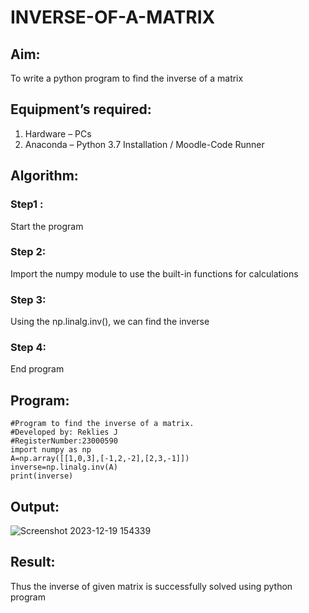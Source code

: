 # INVERSE-OF-A-MATRIX
## Aim:
To write a python program to find the inverse of a matrix
## Equipment’s required:
1. 	Hardware – PCs
2. 	Anaconda – Python 3.7 Installation / Moodle-Code Runner
## Algorithm:
### Step1 : 
Start the program
### Step 2: 
Import the numpy module to use the built-in functions for calculations
### Step 3:
Using the np.linalg.inv(), we can find the inverse
### Step 4: 
End program
## Program:
```
#Program to find the inverse of a matrix.
#Developed by: Reklies J
#RegisterNumber:23000590
import numpy as np
A=np.array([[1,0,3],[-1,2,-2],[2,3,-1]])
inverse=np.linalg.inv(A)
print(inverse)
```
## Output:
![Screenshot 2023-12-19 154339](https://github.com/Reklies/INVERSE-OF-A-MATRIX/assets/147139232/b8916f96-f5f5-4c5e-8dbf-f3d166e96ab4)

## Result:
Thus the inverse of given matrix is successfully solved using python program

